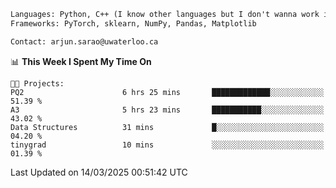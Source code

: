 ```txt
Languages: Python, C++ (I know other languages but I don't wanna work in em)
Frameworks: PyTorch, sklearn, NumPy, Pandas, Matplotlib

Contact: arjun.sarao@uwaterloo.ca
```

<!--START_SECTION:waka-->
📊 **This Week I Spent My Time On** 

```text
🐱‍💻 Projects: 
PQ2                      6 hrs 25 mins       █████████████░░░░░░░░░░░░   51.39 % 
A3                       5 hrs 23 mins       ███████████░░░░░░░░░░░░░░   43.02 % 
Data Structures          31 mins             █░░░░░░░░░░░░░░░░░░░░░░░░   04.20 % 
tinygrad                 10 mins             ░░░░░░░░░░░░░░░░░░░░░░░░░   01.39 % 
```


 Last Updated on 14/03/2025 00:51:42 UTC
<!--END_SECTION:waka-->
